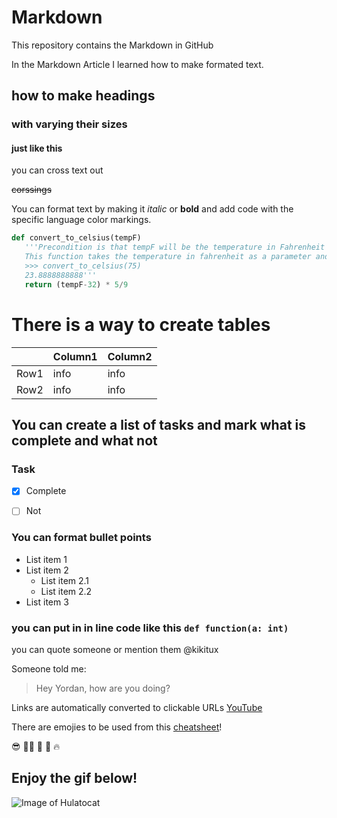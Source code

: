 # Markdown
This repository contains the Markdown in GitHub

In the Markdown Article I learned how to make formated text.

## how to make  headings
### with varying their sizes
#### just like this
 you can cross text out
 
~~corssings~~

 
 You can format text by making it *italic* or **bold** and add code  with the specific language color markings.
 
```python
def convert_to_celsius(tempF)
   '''Precondition is that tempF will be the temperature in Fahrenheit
   This function takes the temperature in fahrenheit as a parameter and return the value in ceslsius
   >>> convert_to_celsius(75)
   23.8888888888'''
   return (tempF-32) * 5/9
   ```

# There is a way to create tables


|    | Column1 | Column2
--- | --- | ---
Row1 | info | info
Row2 | info | info

## You can create a list of tasks and mark what is complete and what not

### Task
  
- [x] Complete

- [ ] Not

### You can format bullet points

* List item 1 
* List item 2
  * List item 2.1
  * List item 2.2
* List item 3

### you can put in in line code like this `def function(a: int)`

you can quote someone or mention them @kikitux

Someone told me:

>Hey Yordan, how are you doing?

Links are automatically converted to clickable URLs
[YouTube](https://www.youtube.com/)

There are emojies to be used from this [cheatsheet](https://github.com/ikatyang/emoji-cheat-sheet/blob/master/README.md)!

:sunglasses: :swimming_man: :monkey: :100: :fire:

## Enjoy the gif below!

![Image of Hulatocat](https://octodex.github.com/images/hula_loop_octodex03.gif)




